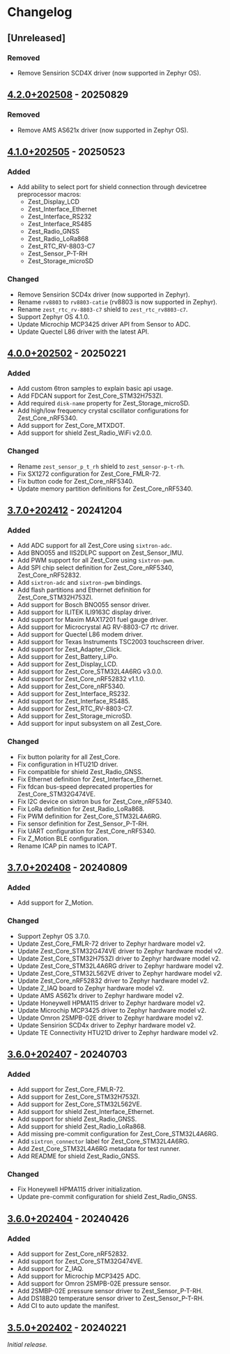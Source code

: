 # Changelog

## [Unreleased]

### Removed

- Remove Sensirion SCD4X driver (now supported in Zephyr OS).

## [4.2.0+202508] - 20250829

### Removed

- Remove AMS AS621x driver (now supported in Zephyr OS).

## [4.1.0+202505] - 20250523

### Added

- Add ability to select port for shield connection through devicetree preprocessor macros:
    - Zest_Display_LCD
    - Zest_Interface_Ethernet
    - Zest_Interface_RS232
    - Zest_Interface_RS485
    - Zest_Radio_GNSS
    - Zest_Radio_LoRa868
    - Zest_RTC_RV-8803-C7
    - Zest_Sensor_P-T-RH
    - Zest_Storage_microSD

### Changed

- Remove Sensirion SCD4x driver (now supported in Zephyr).
- Rename `rv8803` to `rv8803-catie` (rv8803 is now supported in Zephyr).
- Rename `zest_rtc_rv-8803-c7` shield to `zest_rtc_rv8803-c7`.
- Support Zephyr OS 4.1.0.
- Update Microchip MCP3425 driver API from Sensor to ADC.
- Update Quectel L86 driver with the latest API.

## [4.0.0+202502] - 20250221

### Added

- Add custom 6tron samples to explain basic api usage.
- Add FDCAN support for Zest_Core_STM32H753ZI.
- Add required `disk-name` property for Zest_Storage_microSD.
- Add high/low frequency crystal cscillator configurations for Zest_Core_nRF5340.
- Add support for Zest_Core_MTXDOT.
- Add support for shield Zest_Radio_WiFi v2.0.0.

### Changed

- Rename `zest_sensor_p_t_rh` shield to `zest_sensor-p-t-rh`.
- Fix SX1272 configuration for Zest_Core_FMLR-72.
- Fix button code for Zest_Core_nRF5340.
- Update memory partition definitions for Zest_Core_nRF5340.

## [3.7.0+202412] - 20241204

### Added

- Add ADC support for all Zest_Core using `sixtron-adc`.
- Add BNO055 and IIS2DLPC support on Zest_Sensor_IMU.
- Add PWM support for all Zest_Core using `sixtron-pwm`.
- Add SPI chip select definition for Zest_Core_nRF5340, Zest_Core_nRF52832.
- Add `sixtron-adc` and `sixtron-pwm` bindings.
- Add flash partitions and Ethernet definition for Zest_Core_STM32H753ZI.
- Add support for Bosch BNO055 sensor driver.
- Add support for ILITEK ILI9163C display driver.
- Add support for Maxim MAX17201 fuel gauge driver.
- Add support for Microcrystal AG RV-8803-C7 rtc driver.
- Add support for Quectel L86 modem driver.
- Add support for Texas Instruments TSC2003 touchscreen driver.
- Add support for Zest_Adapter_Click.
- Add support for Zest_Battery_LiPo.
- Add support for Zest_Display_LCD.
- Add support for Zest_Core_STM32L4A6RG v3.0.0.
- Add support for Zest_Core_nRF52832 v1.1.0.
- Add support for Zest_Core_nRF5340.
- Add support for Zest_Interface_RS232.
- Add support for Zest_Interface_RS485.
- Add support for Zest_RTC_RV-8803-C7.
- Add support for Zest_Storage_microSD.
- Add support for input subsystem on all Zest_Core.

### Changed

- Fix button polarity for all Zest_Core.
- Fix configuration in HTU21D driver.
- Fix compatible for shield Zest_Radio_GNSS.
- Fix Ethernet definition for Zest_Interface_Ethernet.
- Fix fdcan bus-speed deprecated properties for Zest_Core_STM32G474VE.
- Fix I2C device on sixtron bus for Zest_Core_nRF5340.
- Fix LoRa definition for Zest_Radio_LoRa868.
- Fix PWM definition for Zest_Core_STM32L4A6RG.
- Fix sensor definition for Zest_Sensor_P-T-RH.
- Fix UART configuration for Zest_Core_nRF5340.
- Fix Z_Motion BLE configuration.
- Rename ICAP pin names to ICAPT.

## [3.7.0+202408] - 20240809

### Added

- Add support for Z_Motion.

### Changed

- Support Zephyr OS 3.7.0.
- Update Zest_Core_FMLR-72 driver to Zephyr hardware model v2.
- Update Zest_Core_STM32G474VE driver to Zephyr hardware model v2.
- Update Zest_Core_STM32H753ZI driver to Zephyr hardware model v2.
- Update Zest_Core_STM32L4A6RG driver to Zephyr hardware model v2.
- Update Zest_Core_STM32L562VE driver to Zephyr hardware model v2.
- Update Zest_Core_nRF52832 driver to Zephyr hardware model v2.
- Update Z_IAQ board to Zephyr hardware model v2.
- Update AMS AS621x driver to Zephyr hardware model v2.
- Update Honeywell HPMA115 driver to Zephyr hardware model v2.
- Update Microchip MCP3425 driver to Zephyr hardware model v2.
- Update Omron 2SMPB-02E driver to Zephyr hardware model v2.
- Update Sensirion SCD4x driver to Zephyr hardware model v2.
- Update TE Connectivity HTU21D driver to Zephyr hardware model v2.

## [3.6.0+202407] - 20240703

### Added

- Add support for Zest_Core_FMLR-72.
- Add support for Zest_Core_STM32H753ZI.
- Add support for Zest_Core_STM32L562VE.
- Add support for shield Zest_Interface_Ethernet.
- Add support for shield Zest_Radio_GNSS.
- Add support for shield Zest_Radio_LoRa868.
- Add missing pre-commit configuration for Zest_Core_STM32L4A6RG.
- Add `sixtron_connector` label for Zest_Core_STM32L4A6RG.
- Add Zest_Core_STM32L4A6RG metadata for test runner.
- Add README for shield Zest_Radio_GNSS.

### Changed

- Fix Honeywell HPMA115 driver initialization.
- Update pre-commit configuration for shield Zest_Radio_GNSS.

## [3.6.0+202404] - 20240426

### Added

- Add support for Zest_Core_nRF52832.
- Add support for Zest_Core_STM32G474VE.
- Add support for Z_IAQ.
- Add support for Microchip MCP3425 ADC.
- Add support for Omron 2SMPB-02E pressure sensor.
- Add 2SMBP-02E pressure sensor driver to Zest_Sensor_P-T-RH.
- Add DS18B20 temperature sensor driver to Zest_Sensor_P-T-RH.
- Add CI to auto update the manifest.

## [3.5.0+202402] - 20240221

_Initial release._

[3.5.0+202402]: https://github.com/catie-aq/zephyr_6tron-manifest/releases/tag/v3.5.0+202402
[3.6.0+202404]: https://github.com/catie-aq/zephyr_6tron-manifest/releases/tag/v3.6.0+202404
[3.6.0+202407]: https://github.com/catie-aq/zephyr_6tron-manifest/releases/tag/v3.6.0+202407
[3.7.0+202408]: https://github.com/catie-aq/zephyr_6tron-manifest/releases/tag/v3.7.0+202408
[3.7.0+202412]: https://github.com/catie-aq/zephyr_6tron-manifest/releases/tag/v3.7.0+202412
[4.0.0+202502]: https://github.com/catie-aq/zephyr_6tron-manifest/releases/tag/v4.0.0+202502
[4.1.0+202505]: https://github.com/catie-aq/zephyr_6tron-manifest/releases/tag/v4.1.0+202505
[4.2.0+202508]: https://github.com/catie-aq/zephyr_6tron-manifest/releases/tag/v4.2.0+202508
